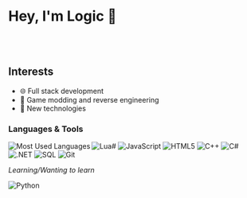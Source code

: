 # Hey, I'm Logic 👋

<br />
<br />


## Interests
- 🌐 Full stack development
- 🔎 Game modding and reverse engineering
- 🧪 New technologies

### Languages & Tools

<img align="left" alt="Most Used Languages" src="https://github-readme-stats.vercel.app/api/top-langs/?username=AmazingPP&layout=compact" />

![Lua#](https://img.shields.io/badge/-Lua-2C2D72?style=flat&logo=lua&labelColor=444)
![JavaScript](https://img.shields.io/badge/-JavaScript-F7DF1E?style=flat&logo=javascript&labelColor=444)
![HTML5](https://img.shields.io/badge/-HTML5-E34F26?style=flat&logo=html5&labelColor=444)
![C++](https://img.shields.io/badge/-C++-00599C?style=flat&logo=c%2B%2B&labelColor=444)
![C#](https://img.shields.io/badge/-C%23-239120?style=flat&logo=c-sharp&labelColor=444)
![.NET](https://img.shields.io/badge/-.NET-5C2D91?style=flat&logo=dotnet&labelColor=444)
![SQL](https://img.shields.io/badge/-SQL-9cf?style=flat&logo=mysql&labelColor=444)
![Git](https://img.shields.io/badge/-Git-F05032?style=flat&logo=github&labelColor=444)

*Learning/Wanting to learn*

![Python](https://img.shields.io/badge/-Python-3776AB?style=flat&logo=python&labelColor=444)
